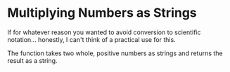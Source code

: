# Multiplying Numbers as Strings

If for whatever reason you wanted to avoid conversion to scientific notation... honestly, I can't think of a practical use for this.

The function takes two whole, positive numbers as strings and returns the result as a string.
